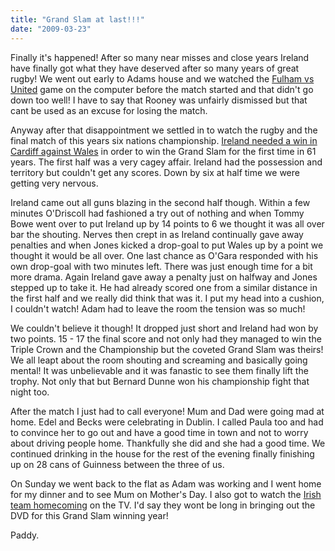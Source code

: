 ```yaml
---
title: "Grand Slam at last!!!"
date: "2009-03-23"
---
```

Finally it's happened! After so many near misses and close years Ireland have finally got what they have deserved after so many years of great rugby! We went out early to Adams house and we watched the [Fulham vs United](http://www.rte.ie/sport/soccer/2009/0321/fulham_manutd.html) game on the computer before the match started and that didn't go down too well! I have to say that Rooney was unfairly dismissed but that cant be used as an excuse for losing the match.

Anyway after that disappointment we settled in to watch the rugby and the final match of this years six nations championship. [Ireland needed a win in Cardiff against Wales](http://www.rte.ie/sport/rugby/sixnations/2009/0321/ireland.html) in order to win the Grand Slam for the first time in 61 years. The first half was a very cagey affair. Ireland had the possession and territory but couldn't get any scores. Down by six at half time we were getting very nervous.

Ireland came out all guns blazing in the second half though. Within a few minutes O'Driscoll had fashioned a try out of nothing and when Tommy Bowe went over to put Ireland up by 14 points to 6 we thought it was all over bar the shouting. Nerves then crept in as Ireland continually gave away penalties and when Jones kicked a drop-goal to put Wales up by a point we thought it would be all over. One last chance as O'Gara responded with his own drop-goal with two minutes left. There was just enough time for a bit more drama. Again Ireland gave away a penalty just on halfway and Jones stepped up to take it. He had already scored one from a similar distance in the first half and we really did think that was it. I put my head into a cushion, I couldn't watch! Adam had to leave the room the tension was so much!

We couldn't believe it though! It dropped just short and Ireland had won by two points. 15 - 17 the final score and not only had they managed to win the Triple Crown and the Championship but the coveted Grand Slam was theirs! We all leapt about the room shouting and screaming and basically going mental! It was unbelievable and it was fanastic to see them finally lift the trophy. Not only that but Bernard Dunne won his championship fight that night too.

After the match I just had to call everyone! Mum and Dad were going mad at home. Edel and Becks were celebrating in Dublin. I called Paula too and had to convince her to go out and have a good time in town and not to worry about driving people home. Thankfully she did and she had a good time. We continued drinking in the house for the rest of the evening finally finishing up on 28 cans of Guinness between the three of us.

On Sunday we went back to the flat as Adam was working and I went home for my dinner and to see Mum on Mother's Day. I also got to watch the [Irish team homecoming](http://www.rte.ie/sport/rugby/sixnations/mediaplayer.html?features,2512045,2512045,real,228) on the TV. I'd say they wont be long in bringing out the DVD for this Grand Slam winning year!

Paddy.